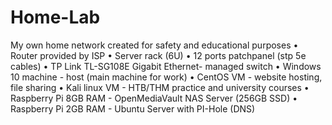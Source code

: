 # Home-Lab
My own home network created for safety and educational purposes
• Router provided by ISP
• Server rack (6U)
• 12 ports patchpanel (stp 5e cables)
• TP Link TL-SG108E Gigabit Ethernet- managed switch
• Windows 10 machine - host (main machine for work)
• CentOS VM - website hosting, file sharing 
• Kali linux VM - HTB/THM practice and university courses
• Raspberry Pi 8GB RAM -  OpenMediaVault NAS Server (256GB SSD)
• Raspberry Pi 2GB RAM - Ubuntu Server with PI-Hole (DNS)
